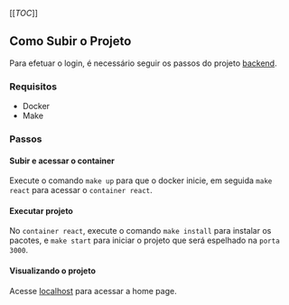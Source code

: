 [[_TOC_]]

## Como Subir o Projeto

Para efetuar o login, é necessário seguir os passos do projeto [backend](https://gitlab.com/will871/desafio-senneliquor).

### Requisitos

 - Docker
 - Make

### Passos

#### Subir e acessar o container

Execute o comando `make up` para que o docker inicie, em seguida `make react` para acessar o `container react`.

#### Executar projeto

No `container react`, execute o comando `make install` para instalar os pacotes, e `make start` para iniciar o projeto que será espelhado na `porta 3000`.

#### Visualizando o projeto

Acesse [localhost](http://localhost:3000) para acessar a home page.